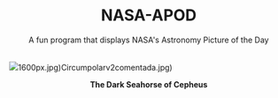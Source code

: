 <div align="center">
  <h1>
    NASA-APOD
  </h1>
</div>
  
<div align="center">
  A fun program that displays NASA's Astronomy Picture of the Day
</div>

<br>

![](https://apod.nasa.gov/apod/image/2409/LDN1082_px2048.jpg)1600px.jpg)Circumpolarv2comentada.jpg)

<p align = "center">
  <b>The Dark Seahorse of Cepheus</b>
</p>
